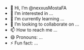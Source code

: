 - 👋 Hi, I’m @nexxusMostaFA
- 👀 I’m interested in ...
- 🌱 I’m currently learning ...
- 💞️ I’m looking to collaborate on ...
- 📫 How to reach me ...
- 😄 Pronouns: ...
- ⚡ Fun fact: ...

<!---
nexxusMostaFA/nexxusMostaFA is a ✨ special ✨ repository because its `README.md` (this file) appears on your GitHub profile.
You can click the Preview link to take a look at your changes.
--->
